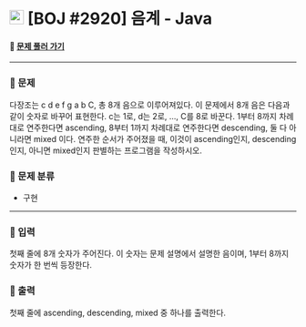  # <img src="https://d2gd6pc034wcta.cloudfront.net/tier/1-a.svg" width="25" height="25"> [BOJ #2920]  음계 - Java 
#### :link: [문제 풀러 가기](https://www.acmicpc.net/problem/2920)

***
### :seedling: 문제
다장조는 c d e f g a b C, 총 8개 음으로 이루어져있다. 이 문제에서 8개 음은 다음과 같이 숫자로 바꾸어 표현한다. c는 1로, d는 2로, ..., C를 8로 바꾼다.
1부터 8까지 차례대로 연주한다면 ascending, 8부터 1까지 차례대로 연주한다면 descending, 둘 다 아니라면 mixed 이다.
연주한 순서가 주어졌을 때, 이것이 ascending인지, descending인지, 아니면 mixed인지 판별하는 프로그램을 작성하시오.

### :seedling: 문제 분류
- 구현

***
### :seedling: 입력
첫째 줄에 8개 숫자가 주어진다. 이 숫자는 문제 설명에서 설명한 음이며, 1부터 8까지 숫자가 한 번씩 등장한다.

### :seedling: 출력
첫째 줄에 ascending, descending, mixed 중 하나를 출력한다.
